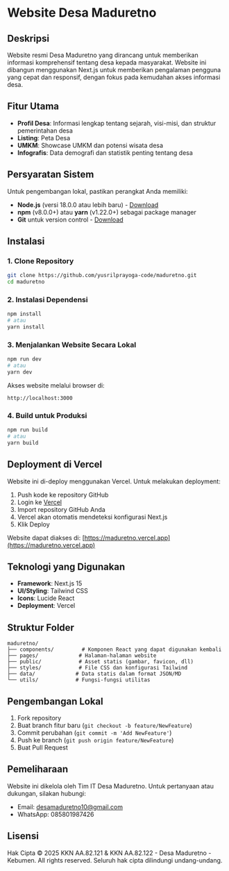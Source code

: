 # Website Desa Maduretno

## Deskripsi
Website resmi Desa Maduretno yang dirancang untuk memberikan informasi komprehensif tentang desa kepada masyarakat. Website ini dibangun menggunakan Next.js untuk memberikan pengalaman pengguna yang cepat dan responsif, dengan fokus pada kemudahan akses informasi desa.

## Fitur Utama
- **Profil Desa**: Informasi lengkap tentang sejarah, visi-misi, dan struktur pemerintahan desa
- **Listing**: Peta Desa
- **UMKM**: Showcase UMKM dan potensi wisata desa
- **Infografis**: Data demografi dan statistik penting tentang desa

## Persyaratan Sistem
Untuk pengembangan lokal, pastikan perangkat Anda memiliki:
- **Node.js** (versi 18.0.0 atau lebih baru) - [Download](https://nodejs.org)
- **npm** (v8.0.0+) atau **yarn** (v1.22.0+) sebagai package manager
- **Git** untuk version control - [Download](https://git-scm.com)

## Instalasi

### 1. Clone Repository
```bash
git clone https://github.com/yusrilprayoga-code/maduretno.git
cd maduretno
```

### 2. Instalasi Dependensi
```bash
npm install
# atau
yarn install
```

### 3. Menjalankan Website Secara Lokal
```bash
npm run dev
# atau
yarn dev
```

Akses website melalui browser di:
```
http://localhost:3000
```

### 4. Build untuk Produksi
```bash
npm run build
# atau
yarn build
```

## Deployment di Vercel

Website ini di-deploy menggunakan Vercel. Untuk melakukan deployment:

1. Push kode ke repository GitHub
2. Login ke [Vercel](https://vercel.com)
3. Import repository GitHub Anda
4. Vercel akan otomatis mendeteksi konfigurasi Next.js
5. Klik Deploy

Website dapat diakses di: [https://maduretno.vercel.app](https://maduretno.vercel.app)

## Teknologi yang Digunakan
- **Framework**: Next.js 15
- **UI/Styling**: Tailwind CSS
- **Icons**: Lucide React
- **Deployment**: Vercel

## Struktur Folder
```
maduretno/
├── components/         # Komponen React yang dapat digunakan kembali
├── pages/             # Halaman-halaman website
├── public/            # Asset statis (gambar, favicon, dll)
├── styles/            # File CSS dan konfigurasi Tailwind
├── data/             # Data statis dalam format JSON/MD
└── utils/            # Fungsi-fungsi utilitas
```

## Pengembangan Lokal
1. Fork repository
2. Buat branch fitur baru (`git checkout -b feature/NewFeature`)
3. Commit perubahan (`git commit -m 'Add NewFeature'`)
4. Push ke branch (`git push origin feature/NewFeature`)
5. Buat Pull Request

## Pemeliharaan
Website ini dikelola oleh Tim IT Desa Maduretno. Untuk pertanyaan atau dukungan, silakan hubungi:
- Email: desamaduretno10@gmail.com
- WhatsApp: 085801987426

## Lisensi
Hak Cipta © 2025 KKN AA.82.121 & KKN AA.82.122 - Desa Maduretno - Kebumen. All rights reserved. Seluruh hak cipta dilindungi undang-undang.
